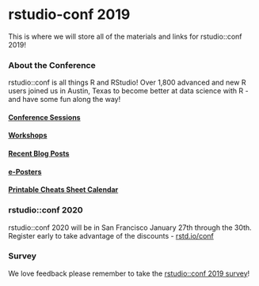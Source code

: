 # rstudio-conf 2019
This is where we will store all of the materials and links for rstudio::conf 2019!

### About the Conference
rstudio::conf is all things R and RStudio! Over 1,800 advanced and new R users joined us in Austin, Texas to become better at data science with R - and have some fun along the way!

#### [Conference Sessions](https://github.com/rstudio/rstudio-conf/blob/master/2019/sessions.md)
#### [Workshops](https://github.com/rstudio/rstudio-conf/blob/master/2019/workshops.md)
#### [Recent Blog Posts](https://github.com/rstudio/rstudio-conf/blob/master/2019/blogposts.md)
#### [e-Posters](https://github.com/rstudio/rstudio-conf/blob/master/2019/eposters.md)
#### [Printable Cheats Sheet Calendar](https://github.com/rstudio/rstudio-conf/blob/master/2019/Cheatsheets_2019.pdf)


### rstudio::conf 2020
rstudio::conf 2020 will be in San Francisco January 27th through the 30th. Register early to take advantage of the discounts - [rstd.io/conf](https://web.cvent.com/event/36ebe042-0113-44f1-8e36-b9bc5d0733bf/summary) 

### Survey
We love feedback please remember to take the [rstudio::conf 2019 survey](https://docs.google.com/forms/d/e/1FAIpQLSeC_xS_S7h8EtBYpcc6zc1Upciofj877TJiMG4HOhpwXXka2A/viewform)!
